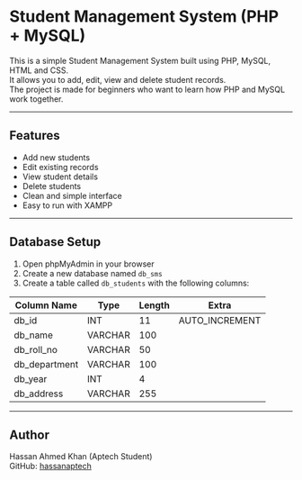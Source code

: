 # Student Management System (PHP + MySQL)

This is a simple Student Management System built using PHP, MySQL, HTML and CSS.  
It allows you to add, edit, view and delete student records.  
The project is made for beginners who want to learn how PHP and MySQL work together.

---

## Features
- Add new students  
- Edit existing records  
- View student details  
- Delete students  
- Clean and simple interface  
- Easy to run with XAMPP  

---

## Database Setup
1. Open phpMyAdmin in your browser  
2. Create a new database named `db_sms`  
3. Create a table called `db_students` with the following columns:

| Column Name   | Type      | Length | Extra          |
|----------------|-----------|---------|----------------|
| db_id          | INT       | 11      | AUTO_INCREMENT |
| db_name        | VARCHAR   | 100     |                |
| db_roll_no     | VARCHAR   | 50      |                |
| db_department  | VARCHAR   | 100     |                |
| db_year        | INT       | 4       |                |
| db_address     | VARCHAR   | 255     |                |

---

## Author
Hassan Ahmed Khan (Aptech Student)  
GitHub: [hassanaptech](https://github.com/hassanaptech)

